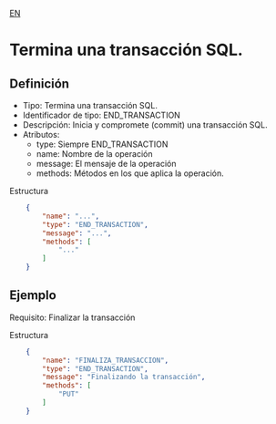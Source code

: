 [EN](END_TRANSACTION.md)
# Termina una transacción SQL.

## Definición
* Tipo: Termina una transacción SQL.
* Identificador de tipo: END_TRANSACTION
* Descripción: Inicia y compromete (commit) una transacción SQL.
* Atributos:
  * type: Siempre END_TRANSACTION
  * name: Nombre de la operación
  * message: El mensaje de la operación
  * methods: Métodos en los que aplica la operación.

Estructura
```json
	{
		"name": "...",
		"type": "END_TRANSACTION",
		"message": "...",
		"methods": [
			"..."
		]
	}
```
## Ejemplo

Requisito: Finalizar la transacción

Estructura
```json
	{
		"name": "FINALIZA_TRANSACCION",
		"type": "END_TRANSACTION",
		"message": "Finalizando la transacción",
		"methods": [
			"PUT"
		]
	}
```
